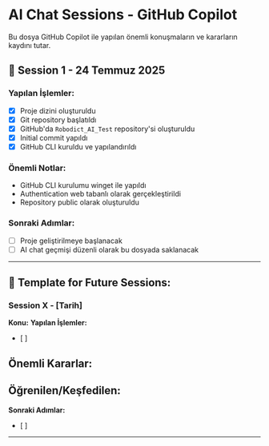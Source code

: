 # AI Chat Sessions - GitHub Copilot

Bu dosya GitHub Copilot ile yapılan önemli konuşmaların ve kararların kaydını tutar.

## 📅 Session 1 - 24 Temmuz 2025

### Yapılan İşlemler:
- [x] Proje dizini oluşturuldu
- [x] Git repository başlatıldı  
- [x] GitHub'da `Robodict_AI_Test` repository'si oluşturuldu
- [x] Initial commit yapıldı
- [x] GitHub CLI kuruldu ve yapılandırıldı

### Önemli Notlar:
- GitHub CLI kurulumu winget ile yapıldı
- Authentication web tabanlı olarak gerçekleştirildi
- Repository public olarak oluşturuldu

### Sonraki Adımlar:
- [ ] Proje geliştirilmeye başlanacak
- [ ] AI chat geçmişi düzenli olarak bu dosyada saklanacak

---

## 📝 Template for Future Sessions:

### Session X - [Tarih]
**Konu:** 
**Yapılan İşlemler:**
- [ ] 

**Önemli Kararlar:**
- 

**Öğrenilen/Keşfedilen:**
- 

**Sonraki Adımlar:**
- [ ] 

---
